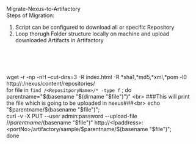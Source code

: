 Migrate-Nexus-to-Artifactory <br>
Steps of Migration: <br>
1. Script can be configured to download all or specific Repository <br>
2. Loop thorugh Folder structure locally on machine and upload downloaded Artifacts in Artifactory<br>
<br>
<br>
<br>

wget -r -np -nH –cut-dirs=3 -R index.html -R *sha1,*md5,*xml,*pom  -l0 http://<IPAddress>:<portNo>/nexus/content/repositories/ <br>
for file in `find /<RepositporyName>/* -type f` ; do  <br>
parentname="$(basename "$(dirname "$file")")"    <br>
###This will print the file which is going to be uploaded in nexus###<br>
echo "$parentname/$(basename "$file")";  <br>
curl -v -X PUT --user admin:password  --upload-file <PATH>/<RepositoryName>/$parentname/$(basename "$file")" http://<Ipaddress>:<portNo>/artifactory/sample/$parentname/$(basename "$file")";  <br>
done

